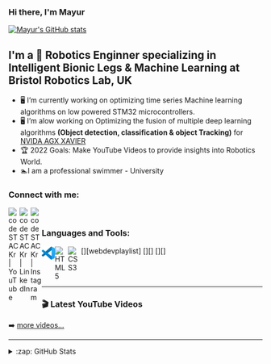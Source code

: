 ### Hi there, I'm Mayur

[![Mayur's GitHub stats](https://github-readme-stats.vercel.app/api?username=mayurhulke)](https://github.com/anuraghazra/github-readme-stats)


## I'm a 🤖 Robotics Enginner specializing in Intelligent Bionic Legs & Machine Learning at Bristol Robotics Lab, UK 

- 🖥️ I’m currently working on optimizing time series Machine learning algorithms on low powered STM32 microcontrollers.
- 🖥️ I’m alow working on Optimizing the fusion of multiple deep learning algorithms **(Object detection, classification & object Tracking)** for [NVIDA AGX XAVIER](https://www.nvidia.com/en-gb/autonomous-machines/embedded-systems/jetson-agx-xavier/)
- 🏆 2022 Goals: Make YouTube Videos to provide insights into Robotics World.
- 🏊I am a professional swimmer - University

### Connect with me:

[<img align="left" alt="codeSTACKr | YouTube" width="22px" src="https://cdn.jsdelivr.net/npm/simple-icons@v3/icons/youtube.svg" />][youtube]
[<img align="left" alt="codeSTACKr | LinkedIn" width="22px" src="https://cdn.jsdelivr.net/npm/simple-icons@v3/icons/linkedin.svg" />][linkedin]
[<img align="left" alt="codeSTACKr | Instagram" width="22px" src="https://cdn.jsdelivr.net/npm/simple-icons@v3/icons/instagram.svg" />][instagram]

<br />

### Languages and Tools:

[<img align="left" alt="Visual Studio Code" width="26px" src="https://raw.githubusercontent.com/github/explore/80688e429a7d4ef2fca1e82350fe8e3517d3494d/topics/visual-studio-code/visual-studio-code.png" />][webdevplaylist]
[<img align="left" alt="HTML5" width="26px" src="https://upload.wikimedia.org/wikipedia/commons/thumb/1/11/TensorFlowLogo.svg/1229px-TensorFlowLogo.svg.png" />][]
[<img align="left" alt="CSS3" width="26px" src="https://www.tensorflow.org/site-assets/images/project-logos/tensorflow-lite-logo-social.png" />][]

<br />
<br />

---

### 🎬 Latest YouTube Videos

<!-- YOUTUBE:START -->
<!-- YOUTUBE:END -->

➡️ [more videos...](https://youtube.com/LetsTalkWithRobots)

---

<details>
  <summary>:zap: GitHub Stats</summary>

  <img align="left" alt="codeSTACKr's GitHub Stats" src="https://github-readme-stats.codestackr.vercel.app/api?username=codeSTACKr&show_icons=true&hide_border=true" />

</details>

[youtube]: https://www.youtube.com/c/LetsTalkWithRobots
[instagram]: https://www.instagram.com/lets_talk_with_robots/
[linkedin]: https://www.linkedin.com/in/mayurhulke/
